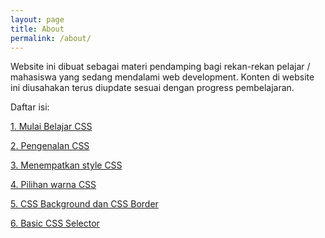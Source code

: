 ```yaml
---
layout: page
title: About
permalink: /about/
---
```


Website ini dibuat sebagai materi pendamping bagi rekan-rekan pelajar / mahasiswa yang sedang mendalami web development. 
Konten di website ini diusahakan terus diupdate sesuai dengan progress pembelajaran. 

Daftar isi:

[1. Mulai Belajar CSS](https://hidayatabisena.github.io/menempatkan-css-styles/ "Mulai Belajar CSS")

[2. Pengenalan CSS](https://hidayatabisena.github.io/pengenalan-css/ "Pengenalan CSS")

[3. Menempatkan style CSS](https://hidayatabisena.github.io/menempatkan-css-styles/ "Menempatkan style CSS")

[4. Pilihan warna CSS](https://hidayatabisena.github.io/pilihan-warna-css/ "Pilihan warna CSS")

[5. CSS Background dan CSS Border](https://hidayatabisena.github.io/css-background-dan-css-border/ "CSS Background dan CSS Border")

[6. Basic CSS Selector](https://hidayatabisena.github.io/basic-css-selector/ "Basic CSS Selector")


